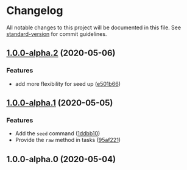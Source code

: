 # Changelog

All notable changes to this project will be documented in this file. See [standard-version](https://github.com/conventional-changelog/standard-version) for commit guidelines.

## [1.0.0-alpha.2](https://github.com/materya/pg-tools/compare/v1.0.0-alpha.1...v1.0.0-alpha.2) (2020-05-06)


### Features

* add more flexibility for seed up ([e501b66](https://github.com/materya/pg-tools/commit/e501b66))



## [1.0.0-alpha.1](https://github.com/materya/pg-tools/compare/v1.0.0-alpha.0...v1.0.0-alpha.1) (2020-05-05)


### Features

* Add the `seed` command ([1ddbb10](https://github.com/materya/pg-tools/commit/1ddbb10))
* Provide the `raw` method in tasks ([95af221](https://github.com/materya/pg-tools/commit/95af221))



## 1.0.0-alpha.0 (2020-05-04)
